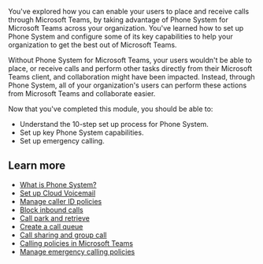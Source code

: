 You've explored how you can enable your users to place and receive calls through Microsoft Teams, by taking advantage of Phone System for Microsoft Teams across your organization. You've learned how to set up Phone System and configure some of its key capabilities to help your organization to get the best out of Microsoft Teams.

Without Phone System for Microsoft Teams, your users wouldn't be able to place, or receive calls and perform other tasks directly from their Microsoft Teams client, and collaboration might have been impacted. Instead, through Phone System, all of your organization's users can perform these actions from Microsoft Teams and collaborate easier.

Now that you've completed this module, you should be able to:

- Understand the 10-step set up process for Phone System.
- Set up key Phone System capabilities.
- Set up emergency calling.

## Learn more

- [What is Phone System?](https://docs.microsoft.com/microsoftteams/what-is-phone-system-in-office-365)
- [Set up Cloud Voicemail](https://docs.microsoft.com/microsoftteams/set-up-phone-system-voicemail)
- [Manage caller ID policies](https://docs.microsoft.com/microsoftteams/caller-id-policies)
- [Block inbound calls](https://docs.microsoft.com/microsoftteams/block-inbound-calls)
- [Call park and retrieve](https://docs.microsoft.com/microsoftteams/call-park-and-retrieve)
- [Create a call queue](https://docs.microsoft.com/microsoftteams/create-a-phone-system-call-queue)
- [Call sharing and group call](https://docs.microsoft.com/microsoftteams/call-sharing-and-group-call-pickup)
- [Calling policies in Microsoft Teams](https://docs.microsoft.com/microsoftteams/teams-calling-policy)
- [Manage emergency calling policies](https://docs.microsoft.com/microsoftteams/manage-emergency-calling-policies)
